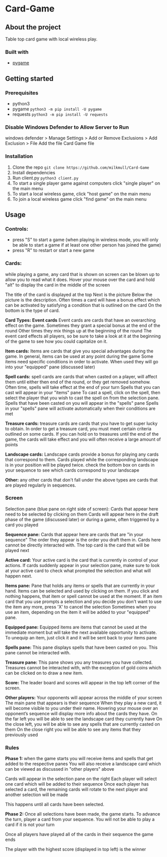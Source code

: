 # Card-Game

## About the project

Table top card game with local wireless play.

### Built with
* [pygame](https://www.pygame.org)

## Getting started

### Prerequisites
* python3
* pygame
```python3 -m pip install -U pygame```
* requests
```python3 -m pip install -U requests```

### Disable Windows Defender to Allow Server to Run

windows defender > Manage Settings > Add or Remove Exclusions > Add Exclusion > File
Add the file Card Game file

### Installation
1. Clone the repo
``git clone https://github.com/milkmull/Card-Game``
2. Install dependencies
3. Run client.py
`python3 client.py`
4. To start a single player game against computers click "single player" on the main menu
4. To start a local wireless game, click "host game" on the main menu
5. To join a local wireless game click "find game" on the main menu

## Usage

### Controls:
  * press "S" to start a game (when playing in wireless mode, you will only be able to start a game if at least one other person has joined the game)
  * press "R" to restart or start a new game
 
### Cards:
  while playing a game, any card that is shown on screen can be blown up to allow you to read what it does.
  Hover your mouse over the card and hold "alt" to display the card in the middle of the screen
 
  The title of the card is displayed at the top
  Next is the picture
  Below the picture is the description.
  Often times a card will have a bonus effect which can be activated by satisfying a condition that is outlined on the card
  On the bottom is the type of card.
 
**Card Types:**
 **Event cards**
    Event cards are cards that have an overarching effect on the game.
    Sometimes they grant a special bonus at the end of the round
    Other times they mix things up at the beginning of the round
    The event card effects all players, so be sure to take a look at it at the beginning of the game to see how you could capitalize on it.
   
**Item cards:**
    Items are cards that give you special advantages during the game.
    In general, items can be used at any point during the game
    Some items need specific conditions in order to activate. When used they will go into your "equipped" pane (discussed later)
   
 **Spell cards:**
    spell cards are cards that when casted on a player, will affect them until either then end of the round, or they get removed somehow.
    Often time, spells will take effect at the end of your turn
    Spells that you can cast will appear in your "items" pane
    To cast a spell, click on the spell, then select the player that you wish to cast the spell on from the selection pane.
    Spells that have been casted on you will appear in the "spells" pane
    Spells in your "spells" pane will activate automatically when their conditions are met
   
**Treasure cards:**
    treasure cards are cards that you have to get super lucky to obtain.
    In order to get a treasure card, you must meet certain criteria outlined on some cards.
    If you can hold on to treasures until the end of the game, the cards will take effect and you will often receive a large amount of points
   
  **Landscape cards:**
    Landscape cards provide a bonus for playing any cards that correspond to them.
    Cards played while the corresponding landscape is in your position will be played twice.
    check the bottom box on cards in your sequence to see which cards correspond to your landscape
   
  **Other:**
    any other cards that don't fall under the above types are cards that are played regularly in sequences.

### Screen
  Selection pane (blue pane on right side of screen):
    Cards that appear here need to be selected by clicking on them
    Cards will appear here in the draft phase of the game (discussed later) or during a game, often triggered by a card you played
   
  **Sequence pane:**
    Cards that appear here are cards that are "in your sequence" The order they appear is the order you draft them in.
    Cards here cannot be directly interacted with.
    The top card is the card that will be played next
   
  **Active card:**
    Your active card is the card that is currently in control of your actions.
    If cards suddenly appear in your selection pane, make sure to look at your active card to check what prompted the selection and what will happen next.
   
  **Items pane:**
    Pane that holds any items or spells that are currently in your hand.
    Items can be selected and used by clicking on them.
    If you click and nothing happens, that item or spell cannot be used at the moment.
    If an item card that you use prompts a selection and you decide you don't want to use the item any more, press 'X' to cancel the selection
    Sometimes when you use an item, depending on the item it will be added to your "equipped" pane.
 
  **Equipped pane:**
    Equipped items are items that cannot be used at the immediate moment but will take the next available opportunity to activate.
    To unequip an item, just click it and it will be sent back to your items pane
   
  **Spells pane:**
    This pane displays spells that have been casted on you.
    This pane cannot be interacted with.
 
  **Treasure pane:**
    This pane shows you any treasures you have collected.
    Treasures cannot be interacted with, with the exception of gold coins which can be clicked on to draw a new item.
   
  **Score:**
    The leader board and scores will appear in the top left corner of the screen.
   
  **Other players:**
    Your opponents will appear across the middle of your screen
    The main pane that appears is their sequence
    When they play a new card, it will become visible to you under their name.
    Hovering your mouse over an opponent’s sequence will display more info about the cards they have.
    On the far left you will be able to see the landscape card they currently have
    On the close left, you will be able to see any spells that are currently casted on them
    On the close right you will be able to see any items that they previously used

### Rules
**Phase 1:**
  when the game starts you will receive items and spells that get added to the respective panes
  You will also receive a landscape card which can be viewed as discussed in "other players" above
 
  Cards will appear in the selection pane on the right
  Each player will select one card which will be added to their sequence
  Once each player has selected a card, the remaining cards will rotate to the next player and another selection will be made
 
  This happens until all cards have been selected.
 
**Phase 2:**
  Once all selections have been made, the game starts.
  To advance the turn, player a card from your sequence.
  You will not be able to play a card if it is not your turn
 
  Once all players have played all of the cards in their sequence the game ends
 
  The player with the highest score (displayed in top left) is the winner
